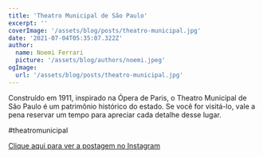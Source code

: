 ```yaml
---
title: 'Theatro Municipal de São Paulo'
excerpt: ''
coverImage: '/assets/blog/posts/theatro-municipal.jpg'
date: '2021-07-04T05:35:07.322Z'
author:
  name: Noemi Ferrari
  picture: '/assets/blog/authors/noemi.jpeg'
ogImage:
  url: '/assets/blog/posts/theatro-municipal.jpg'
---
```


Construído em 1911, inspirado na Ópera de Paris, o Theatro Municipal de São Paulo é um patrimônio histórico do estado.
Se você for visitá-lo, vale a pena reservar um tempo para apreciar cada detalhe desse lugar.

#theatromunicipal

[Clique aqui para ver a postagem no Instagram](https://www.instagram.com/p/CQ6f3GdLHEi/)
